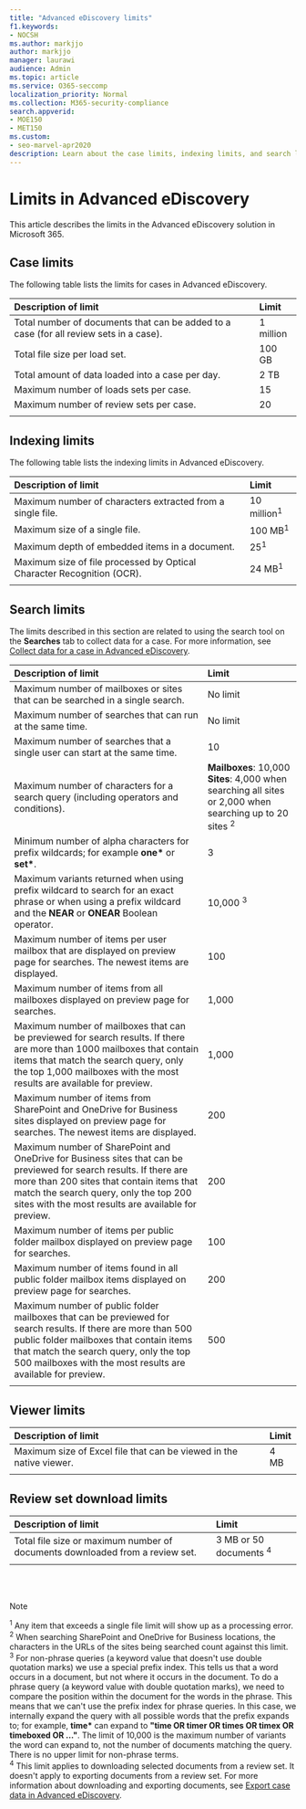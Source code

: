 ```yaml
---
title: "Advanced eDiscovery limits"
f1.keywords:
- NOCSH
ms.author: markjjo
author: markjjo
manager: laurawi
audience: Admin
ms.topic: article
ms.service: O365-seccomp
localization_priority: Normal
ms.collection: M365-security-compliance 
search.appverid: 
- MOE150
- MET150
ms.custom:
- seo-marvel-apr2020
description: Learn about the case limits, indexing limits, and search limits in effect for the Advanced eDiscovery solution in Microsoft 365.
---
```


# Limits in Advanced eDiscovery

This article describes the limits in the Advanced eDiscovery solution in Microsoft 365.

## Case limits

The following table lists the limits for cases in Advanced eDiscovery.

|**Description of limit**|**Limit**|
|:-----|:-----|
|Total number of documents that can be added to a case (for all review sets in a case).  <br/> |1 million  <br/> |
|Total file size per load set.  <br/> |100 GB  <br/> |
|Total amount of data loaded into a case per day.<br/> |2 TB <br/> |
|Maximum number of loads sets per case.  <br/> |15 <br/> |
|Maximum number of review sets per case.  <br/> |20 <br/> |
|||

## Indexing limits

The following table lists the indexing limits in Advanced eDiscovery.

|**Description of limit**|**Limit**|
  |:-----|:-----|
  |Maximum number of characters extracted from a single file.  <br/> |10 million<sup>1</sup> <br/> |
  |Maximum size of a single file.   <br/> |100 MB<sup>1</sup> <br/> |
  |Maximum depth of embedded items in a document.  <br/> |25<sup>1</sup> <br/> |
  |Maximum size of file processed by Optical Character Recognition (OCR).  <br/> |24 MB<sup>1</sup> <br/> |  
|||

## Search limits

The limits described in this section are related to using the search tool on the **Searches** tab to collect data for a case. For more information, see [Collect data for a case in Advanced eDiscovery](collecting-data-for-ediscovery.md).

|**Description of limit**|**Limit**|
|:-----|:-----|
|Maximum number of mailboxes or sites that can be searched in a single search.  <br/> |No limit  <br/> |
|Maximum number of searches that can run at the same time.  <br/> |No limit  <br/> | 
|Maximum number of searches that a single user can start at the same time.  <br/> |10  <br/> | 
|Maximum number of characters for a search query (including operators and conditions).  <br/> |**Mailboxes**: 10,000<br/>**Sites**: 4,000 when searching all sites or 2,000 when searching up to 20 sites <sup>2</sup> <br/> |
|Minimum number of alpha characters for prefix wildcards; for example **one\*** or **set\***. <br/> |3  <br/> |  
|Maximum variants returned when using prefix wildcard to search for an exact phrase or when using a prefix wildcard and the **NEAR** or **ONEAR** Boolean operator.  <br/> |10,000 <sup>3</sup> <br/> |
|Maximum number of items per user mailbox that are displayed on preview page for searches. The newest items are displayed.   <br/> |100  <br/> |
|Maximum number of items from all mailboxes displayed on preview page for searches.  <br/> |1,000  <br/> |
|Maximum number of mailboxes that can be previewed for search results.  If there are more than 1000 mailboxes that contain items that match the search query, only the top 1,000 mailboxes with the most results are available for preview.<br/> |1,000  <br/> |
|Maximum number of items from SharePoint and OneDrive for Business sites displayed on preview page for searches. The newest items are displayed.  <br/> |200  <br/> |
|Maximum number of SharePoint and OneDrive for Business sites that can be previewed for search results. If there are more than 200 sites that contain items that match the search query, only the top 200 sites with the most results are available for preview.  <br/> |200  <br/> |
|Maximum number of items per public folder mailbox displayed on preview page for searches.  <br/> |100  <br/> |
|Maximum number of items found in all public folder mailbox items displayed on preview page for searches.  <br/> |200  <br/> |
|Maximum number of public folder mailboxes that can be previewed for search results. If there are more than 500 public folder mailboxes that contain items that match the search query, only the top 500 mailboxes with the most results are available for preview.  <br/> |500  <br/> |
|||

## Viewer limits

|**Description of limit**|**Limit**|
  |:-----|:-----|
  |Maximum size of Excel file that can be viewed in the native viewer.  <br/> |4 MB  <br/> |
|||

## Review set download limits

|**Description of limit**|**Limit**|
|:-----|:-----|
|Total file size or maximum number of documents downloaded from a review set.  <br/> |3 MB or 50 documents <sup>4</sup>|
|||

<br/>
<br/>

> [!NOTE]
> <sup>1</sup> Any item that exceeds a single file limit will show up as a processing error.<br/>
> <sup>2</sup> When searching SharePoint and OneDrive for Business locations, the characters in the URLs of the sites being searched count against this limit.<br/>
> <sup>3</sup> For non-phrase queries (a keyword value that doesn't use double quotation marks) we use a special prefix index. This tells us that a word occurs in a document, but not where it occurs in the document. To do a phrase query (a keyword value with double quotation marks), we need to compare the position within the document for the words in the phrase. This means that we can't use the prefix index for phrase queries. In this case, we internally expand the query with all possible words that the prefix expands to; for example,  **time\*** can expand to  **"time OR timer OR times OR timex OR timeboxed OR …"**. The limit of 10,000 is the maximum number of variants the word can expand to, not the number of documents matching the query. There is no upper limit for non-phrase terms.<br/>
> <sup>4</sup> This limit applies to downloading selected documents from a review set. It doesn't apply to exporting documents from a review set. For more information about downloading and exporting documents, see [Export case data in Advanced eDiscovery](exporting-data-ediscover20.md). <br/>

